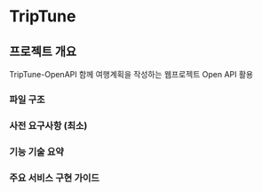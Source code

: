 # TripTune

## 프로젝트 개요

TripTune-OpenAPI
함께 여행계획을 작성하는 웹프로젝트 Open API 활용

### 파일 구조

### 사전 요구사항 (최소)

### 기능 기술 요약

### 주요 서비스 구현 가이드
